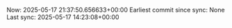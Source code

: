 Now: 2025-05-17 21:37:50.656633+00:00 Earliest commit since sync: None Last sync: 2025-05-17 14:23:08+00:00
